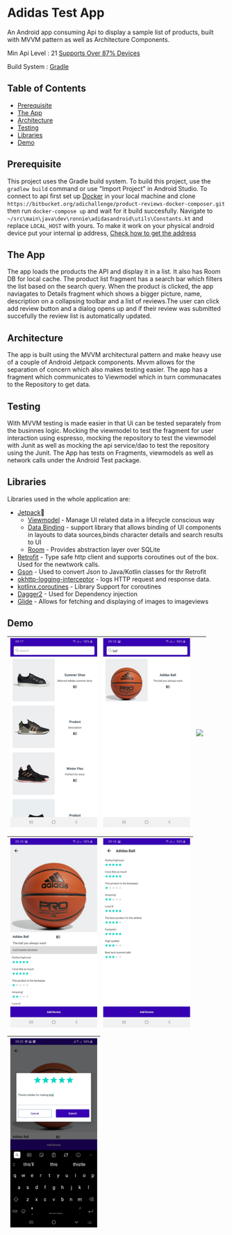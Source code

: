 
# Adidas Test App

An Android app consuming Api to display a sample list of products, built with MVVM pattern as well as Architecture Components. 

Min Api Level : 21 [Supports Over 87% Devices ](https://developer.android.com/about/dashboards)

Build System : [Gradle](https://gradle.org/)

## Table of Contents

- [Prerequisite](#prerequisite)
- [The App](#theApp)
- [Architecture](#architecture)
- [Testing](#testing)
- [Libraries](#libraries)
- [Demo](#demo)

## Prerequisite

This project uses the Gradle build system. To build this project, use the
`gradlew build` command or use "Import Project" in Android Studio. To connect to api first set up [Docker](https://www.docker.com/) in your local machine and clone `https://bitbucket.org/adichallenge/product-reviews-docker-composer.git` then run `docker-compose up` and wait for it build succesfully. Navigate to `~/src\main\java\dev\ronnie\adidasandroid\utils\Constants.kt` and replace `LOCAL_HOST` with yours. To make it work on your physical android device put your internal ip address, [Check how to get the address](https://lifehacker.com/how-to-find-your-local-and-external-ip-address-5833108#:~:text=Open%20up%20the%20Command%20Prompt,is%20your%20local%20IP%20address.)

## The App
The app loads the products the API and display it in a list. It also has Room DB for local cache.
The product list fragment has a search bar which filters the list based on the search query.
When the product is clicked, the app naviagates to Details fragment which shows a bigger picture, name, description on a collapsing toolbar and a list of reviews.The user can click add review button and a dialog opens up and if their review was submitted succefully the review list is automatically updated.


## Architecture
The app is built using the MVVM architectural pattern and make heavy use of a couple of Android Jetpack components. Mvvm allows for the separation of concern which also makes testing easier. The app has a fragment which communicates to Viewmodel which in turn communacates to the Repository to get data. 

## Testing
With MVVM testing  is made easier in that Ui can be tested separately from the businnes logic. Mocking the viewmodel to test the fragment for user interaction using espresso, mocking the repository to test the viewmodel with Junit as well as mocking the api service/dao to test the repository using the Junit. The App has tests on Fragments, viewmodels as well as network calls under the Android Test package.
 
## Libraries

Libraries used in the whole application are:

- [Jetpack](https://developer.android.com/jetpack)🚀
  - [Viewmodel](https://developer.android.com/topic/libraries/architecture/viewmodel) - Manage UI related data in a lifecycle conscious way
  - [Data Binding](https://developer.android.com/topic/libraries/data-binding) - support library that allows binding of UI components in  layouts to data sources,binds character details and search results to UI
  - [Room](https://developer.android.com/training/data-storage/room) - Provides abstraction layer over SQLite
- [Retrofit](https://square.github.io/retrofit/) - Type safe http client 
and supports coroutines out of the box.  Used for the newtwork calls.
- [Gson](https://github.com/google/gson) - Used to convert Json to Java/Kotlin classes for thr Retrofit
- [okhttp-logging-interceptor](https://github.com/square/okhttp/blob/master/okhttp-logging-interceptor/README.md) - logs HTTP request and response data.
- [kotlinx.coroutines](https://github.com/Kotlin/kotlinx.coroutines) - Library Support for coroutines
-  [Dagger2](https://dagger.dev/dev-guide/) - Used for Dependency injection
- [Glide](https://github.com/bumptech/glide) - Allows for fetching and displaying of images to imageviews

## Demo

|<img src="screenshots/home.jpg" width=200/>|<img src="screenshots/search.jpg" width=200/>|<img src="screenshots/error.jpg" width=200/>|
|:----:|:----:|:----:|

|<img src="screenshots/full.jpg" width=200/>|<img src="screenshots/collapsed.jpg" width=200/>|
|:----:|:----:|

|<img src="screenshots/dialog.jpg" width=200/>|
|:----:|
